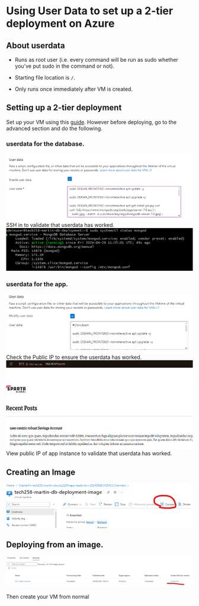 # Using User Data to set up a 2-tier deployment on Azure

## About userdata
- Runs as root user (i.e. every command will be run as sudo whether you've put sudo in the command or not).
  
- Starting file location is `/`.
  
- Only runs once immediately after VM is created.

## Setting up a 2-tier deployment
Set up your VM using this [guide](https://github.com/Martin-Muraskovas/tech258_azure_linux/blob/main/2-tier-azure-deployment.md). However before deploying, go to the advanced section and do the following. 

### userdata for the database.
![alt text](image.png)<br>
SSH in to validate that userdata has worked.
![alt text](image-2.png)


### userdata for the app.
![alt text](image-4.png)
Check the Public IP to ensure the userdata has worked.
![alt text](image-3.png)
View public IP of app instance to validate that userdata has worked.

## Creating an Image
![alt text](image-6.png)


## Deploying from an image.

![alt text](image-7.png)

Then create your VM from normal